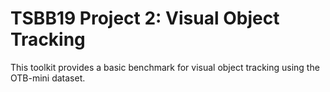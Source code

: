 # TSBB19 Project 2: Visual Object Tracking

This toolkit provides a basic benchmark for visual object tracking
using the OTB-mini dataset.
